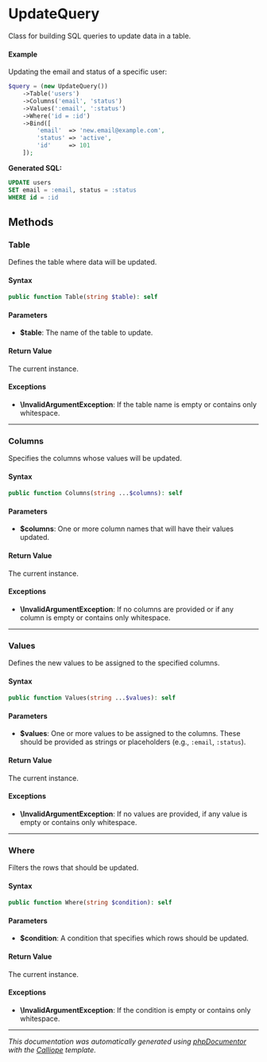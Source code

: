 # UpdateQuery

Class for building SQL queries to update data in a table.

#### Example

Updating the email and status of a specific user:

```php
$query = (new UpdateQuery())
    ->Table('users')
    ->Columns('email', 'status')
    ->Values(':email', ':status')
    ->Where('id = :id')
    ->Bind([
        'email'  => 'new.email@example.com',
        'status' => 'active',
        'id'     => 101
    ]);
```

**Generated SQL:**
```sql
UPDATE users
SET email = :email, status = :status
WHERE id = :id
```

## Methods

### Table

Defines the table where data will be updated.

#### Syntax

```php
public function Table(string $table): self
```

#### Parameters

- **$table**: The name of the table to update.

#### Return Value

The current instance.

#### Exceptions

- **\InvalidArgumentException**: If the table name is empty or contains only whitespace.

---

### Columns

Specifies the columns whose values will be updated.

#### Syntax

```php
public function Columns(string ...$columns): self
```

#### Parameters

- **$columns**: One or more column names that will have their values updated.

#### Return Value

The current instance.

#### Exceptions

- **\InvalidArgumentException**: If no columns are provided or if any column is empty or contains only whitespace.

---

### Values

Defines the new values to be assigned to the specified columns.

#### Syntax

```php
public function Values(string ...$values): self
```

#### Parameters

- **$values**: One or more values to be assigned to the columns. These should be provided as strings or placeholders (e.g., `:email`, `:status`).

#### Return Value

The current instance.

#### Exceptions

- **\InvalidArgumentException**: If no values are provided, if any value is empty or contains only whitespace.

---

### Where

Filters the rows that should be updated.

#### Syntax

```php
public function Where(string $condition): self
```

#### Parameters

- **$condition**: A condition that specifies which rows should be updated.

#### Return Value

The current instance.

#### Exceptions

- **\InvalidArgumentException**: If the condition is empty or contains only whitespace.

---

*This documentation was automatically generated using [phpDocumentor](http://www.phpdoc.org/) with the [Calliope](https://github.com/DaphneWebFramework/Calliope) template.*
